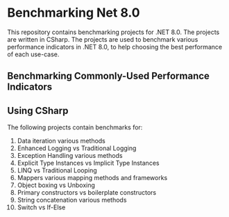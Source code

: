 # Benchmarking Net 8.0

This repository contains benchmarking projects for .NET 8.0. The projects are written in CSharp.
The projects are used to benchmark various performance indicators in .NET 8.0, to help choosing the best performance of each use-case.

## Benchmarking Commonly-Used Performance Indicators

## Using CSharp

The following projects contain benchmarks for:

1. Data iteration various methods
1. Enhanced Logging vs Traditional Logging
1. Exception Handling various methods
1. Explicit Type Instances vs Implicit Type Instances
1. LINQ vs Traditional Looping
1. Mappers various mapping methods and frameworks
1. Object boxing vs Unboxing
1. Primary constructors vs boilerplate constructors
1. String concatenation various methods
1. Switch vs If-Else
